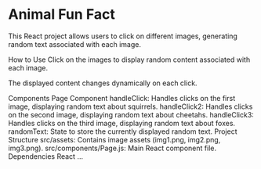 # Animal Fun Fact

This React project allows users to click on different images, generating random text associated with each image.

How to Use
Click on the images to display random content associated with each image.

The displayed content changes dynamically on each click.

Components
Page Component
handleClick: Handles clicks on the first image, displaying random text about squirrels.
handleClick2: Handles clicks on the second image, displaying random text about cheetahs.
handleClick3: Handles clicks on the third image, displaying random text about foxes.
randomText: State to store the currently displayed random text.
Project Structure
src/assets: Contains image assets (img1.png, img2.png, img3.png).
src/components/Page.js: Main React component file.
Dependencies
React
...


